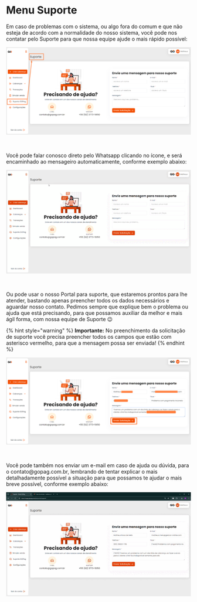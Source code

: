 # Menu Suporte

<p>Em caso de problemas com o sistema, ou algo fora do comum e que não esteja de acordo com a normalidade do nosso sistema, você pode nos contatar pelo Suporte para que nossa equipe ajude o mais rápido possível:</p>

![suporte_menu_inicio](../assets/prints/suporte_menu_inicio.png)

<br>

<p>Você pode falar conosco direto pelo Whatsapp clicando no ícone, e será encaminhado ao mensageiro automaticamente, conforme exemplo abaixo:</p>

![suporte_menu_link_whatsapp](../assets/prints/suporte_menu_link_whatsapp.gif)

<br>

<p>Ou pode usar o nosso Portal para suporte, que estaremos prontos para lhe atender, bastando apenas preencher todos os dados necessários e aguardar nosso contato. Pedimos sempre que explique bem o problema ou ajuda que está precisando, para que possamos auxiliar da melhor e mais ágil forma, com nossa equipe de Suporte 😉 </p>

{% hint style="warning" %}
**Importante:** No preenchimento da solicitação de suporte você precisa preencher todos os campos que estão com asterisco vermelho, para que a mensagem possa ser enviada!
{% endhint %}

![suporte_menu_mensagem_suporte](../assets/prints/suporte_menu_mensagem_suporte.png)

<br>

<p>Você pode também nos enviar um e-mail em caso de ajuda ou dúvida, para o contato@gopag.com.br, lembrando de tentar explicar o mais detalhadamente possível a situação para que possamos te ajudar o mais breve possível, conforme exemplo abaixo:</p>

![suporte_menu_mensagem_email](../assets/prints/suporte_menu_menssagem_email.gif)